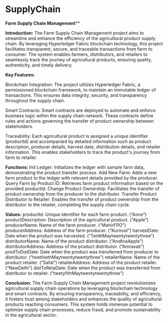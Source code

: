 # SupplyChain

**Farm Supply Chain Management****

**Introduction:**
The Farm Supply Chain Management project aims to streamline and enhance the efficiency of the agricultural product supply chain. By leveraging Hyperledger Fabric blockchain technology, this project facilitates transparent, secure, and traceable transactions from farm to consumer. The system enables farmers, distributors, and retailers to seamlessly track the journey of agricultural products, ensuring quality, authenticity, and timely delivery.

**Key Features:**

Blockchain Integration: The project utilizes Hyperledger Fabric, a permissioned blockchain framework, to maintain an immutable ledger of transactions. This ensures data integrity, security, and transparency throughout the supply chain.

Smart Contracts: Smart contracts are deployed to automate and enforce business logic within the supply chain network. These contracts define rules and actions governing the transfer of product ownership between stakeholders.

Traceability: Each agricultural product is assigned a unique identifier (productId) and accompanied by detailed information such as product description, producer details, harvest date, distribution details, and retailer information. This enables stakeholders to trace the product's journey from farm to retailer.

**Functions:**
Init Ledger: Initializes the ledger with sample farm data, demonstrating the product transfer process.
Add New Farm: Adds a new farm product to the ledger with relevant details provided by the producer.
Query Farm by Product ID: Retrieves farm product information based on the provided productId.
Change Product Ownership: Facilitates the transfer of product ownership from the producer to the distributor.
Transfer Product Distributor to Retailer: Enables the transfer of product ownership from the distributor to the retailer, completing the supply chain cycle.

**Values:**
productId: Unique identifier for each farm product. (“Aone”)
productDescription: Description of the agricultural product. (“Apple”)
producerName: Name of the farm producer. (“MahirFPO”)
producerAddress: Address of the farm producer. (“Kurnool”)
harvestDate: Date when the product was harvested. (“TenthMaytwentytwentythree”)
distributorName: Name of the product distributor. (“AndhraApple”)
distributorAddress: Address of the product distributor. (“Amravati”)
prodToDistDate: Date when the product was transferred from producer to distributor. (“twethiethMaytwentytwentythree”)
retailerName: Name of the product retailer. (“Safal”)
retailerAddress: Address of the product retailer. (“NewDelhi”)
distToRetaDate: Date when the product was transferred from distributor to retailer. (“twetyfithMaytwentytwentythree”)

**Conclusion:**
The Farm Supply Chain Management project revolutionizes agricultural supply chain operations by leveraging blockchain technology and smart contracts. By ensuring transparency, traceability, and efficiency, it fosters trust among stakeholders and enhances the quality of agricultural products reaching consumers. This system holds immense potential to optimize supply chain processes, reduce fraud, and promote sustainability in the agricultural sector.
